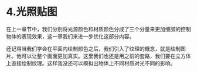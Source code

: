 # 4.光照贴图

在上一章节中，我们分别将光源颜色和材质颜色分成了三个分量来更加细腻的控制物体的表现效果，这一章我们来进一步优化这部分内容。

还记得当我们学会在平面内绘制颜色之后，我们引入了纹理的概念，就是绘制图片。他可以让整个画面更加真实。这里我们也还是用之前的套路，我们要在立方体上直接绘制纹理。这样我没还可以模拟出物体上不同材质对光不同的影响。

